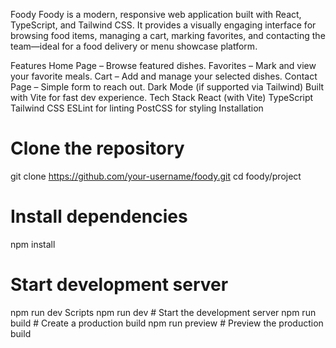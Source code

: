  Foody
Foody is a modern, responsive web application built with React, TypeScript, and Tailwind CSS. It provides a visually engaging interface for browsing food items, managing a cart, marking favorites, and contacting the team—ideal for a food delivery or menu showcase platform.

 Features
 Home Page – Browse featured dishes.
 Favorites – Mark and view your favorite meals.
 Cart – Add and manage your selected dishes.
 Contact Page – Simple form to reach out.
 Dark Mode (if supported via Tailwind)
 Built with Vite for fast dev experience.
 Tech Stack
React (with Vite)
TypeScript
Tailwind CSS
ESLint for linting
PostCSS for styling
 Installation
# Clone the repository
git clone https://github.com/your-username/foody.git
cd foody/project

# Install dependencies
npm install

# Start development server
npm run dev
 Scripts
npm run dev       # Start the development server
npm run build     # Create a production build
npm run preview   # Preview the production build
